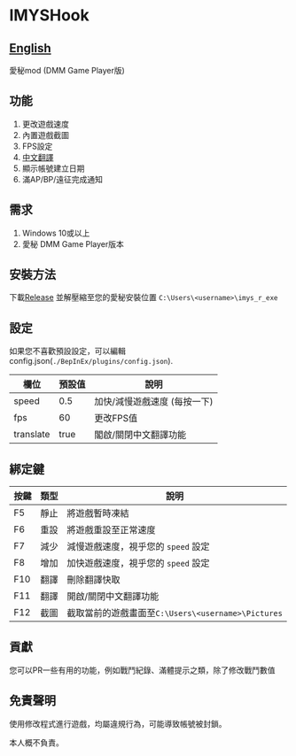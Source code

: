 # IMYSHook

## [English](README.md)

愛秘mod (DMM Game Player版)

## 功能

1. 更改遊戲速度
2. 內置遊戲截圖
3. FPS設定
4. [中文翻譯](Translation.md)
5. 顯示帳號建立日期
6. 滿AP/BP/遠征完成通知

## 需求

1. Windows 10或以上
2. 愛秘 DMM Game Player版本

## 安裝方法

下載[Release](https://github.com/IrisMystery/IMYSHook/releases)
並解壓縮至您的愛秘安裝位置 `C:\Users\<username>\imys_r_exe`

## 設定

如果您不喜歡預設設定，可以編輯config.json(`./BepInEx/plugins/config.json`).

| 欄位        | 預設值  | 說明               |
|-----------|------|------------------|
| speed     | 0.5  | 加快/減慢遊戲速度 (每按一下) | 
| fps       | 60   | 更改FPS值           |
| translate | true | 閣啟/關閉中文翻譯功能      |

## 綁定鍵

| 按鍵  | 類型 | 說明                                       |
|-----|----|------------------------------------------|
| F5  | 靜止 | 將遊戲暫時凍結                                  |
| F6  | 重設 | 將遊戲重設至正常速度                               | 
| F7  | 減少 | 減慢遊戲速度，視乎您的 `speed` 設定                   | 
| F8  | 增加 | 加快遊戲速度，視乎您的 `speed` 設定                   |
| F10 | 翻譯 | 刪除翻譯快取                                   |
| F11 | 翻譯 | 開啟/關閉中文翻譯功能                              |
| F12 | 截圖 | 截取當前的遊戲畫面至`C:\Users\<username>\Pictures` |

## 貢獻

您可以PR一些有用的功能，例如戰鬥紀錄、滿體提示之類，除了修改戰鬥數值

## 免責聲明

使用修改程式進行遊戲，均屬違規行為，可能導致帳號被封鎖。

本人概不負責。

